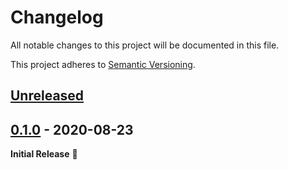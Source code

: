# Changelog

All notable changes to this project will be documented in this file.

This project adheres to [Semantic Versioning](https://semver.org/spec/v2.0.0.html).

## [Unreleased]

[Unreleased]: https://github.com/cmacrae/d2-prometheus-exporter/compare/master...HEAD

## [0.1.0](https://github.com/cmacrae/d2-prometheus-exporter/releases/tag/v1.1.1) - 2020-08-23

**Initial Release** :tada:
